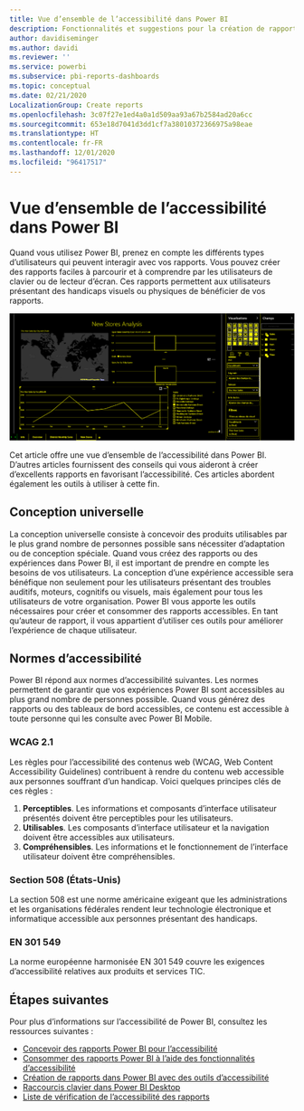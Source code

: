 ```yaml
---
title: Vue d’ensemble de l’accessibilité dans Power BI
description: Fonctionnalités et suggestions pour la création de rapports Power BI Desktop accessibles incluant les règles pour l’accessibilité des contenus web (WCAG)
author: davidiseminger
ms.author: davidi
ms.reviewer: ''
ms.service: powerbi
ms.subservice: pbi-reports-dashboards
ms.topic: conceptual
ms.date: 02/21/2020
LocalizationGroup: Create reports
ms.openlocfilehash: 3c07f27e1ed4a0a1d509aa93a67b2584ad20a6cc
ms.sourcegitcommit: 653e18d7041d3dd1cf7a38010372366975a98eae
ms.translationtype: HT
ms.contentlocale: fr-FR
ms.lasthandoff: 12/01/2020
ms.locfileid: "96417517"
---
```

# <a name="overview-of-accessibility-in-power-bi"></a>Vue d’ensemble de l’accessibilité dans Power BI

Quand vous utilisez Power BI, prenez en compte les différents types d’utilisateurs qui peuvent interagir avec vos rapports. Vous pouvez créer des rapports faciles à parcourir et à comprendre par les utilisateurs de clavier ou de lecteur d’écran. Ces rapports permettent aux utilisateurs présentant des handicaps visuels ou physiques de bénéficier de vos rapports.

![Paramètres Windows de contraste élevé](media/desktop-accessibility/accessibility-05b.png)

Cet article offre une vue d’ensemble de l’accessibilité dans Power BI. D’autres articles fournissent des conseils qui vous aideront à créer d’excellents rapports en favorisant l’accessibilité. Ces articles abordent également les outils à utiliser à cette fin.

## <a name="universal-design"></a>Conception universelle

La conception universelle consiste à concevoir des produits utilisables par le plus grand nombre de personnes possible sans nécessiter d’adaptation ou de conception spéciale. Quand vous créez des rapports ou des expériences dans Power BI, il est important de prendre en compte les besoins de vos utilisateurs. La conception d’une expérience accessible sera bénéfique non seulement pour les utilisateurs présentant des troubles auditifs, moteurs, cognitifs ou visuels, mais également pour tous les utilisateurs de votre organisation. Power BI vous apporte les outils nécessaires pour créer et consommer des rapports accessibles. En tant qu’auteur de rapport, il vous appartient d’utiliser ces outils pour améliorer l’expérience de chaque utilisateur.

## <a name="accessibility-standards"></a>Normes d’accessibilité

Power BI répond aux normes d’accessibilité suivantes. Les normes permettent de garantir que vos expériences Power BI sont accessibles au plus grand nombre de personnes possible. Quand vous générez des rapports ou des tableaux de bord accessibles, ce contenu est accessible à toute personne qui les consulte avec Power BI Mobile.

### <a name="wcag-21"></a>WCAG 2.1

Les règles pour l’accessibilité des contenus web (WCAG, Web Content Accessibility Guidelines) contribuent à rendre du contenu web accessible aux personnes souffrant d’un handicap. Voici quelques principes clés de ces règles :

1. **Perceptibles**. Les informations et composants d’interface utilisateur présentés doivent être perceptibles pour les utilisateurs.
2. **Utilisables**. Les composants d’interface utilisateur et la navigation doivent être accessibles aux utilisateurs.
3. **Compréhensibles**. Les informations et le fonctionnement de l’interface utilisateur doivent être compréhensibles.

### <a name="us-section-508"></a>Section 508 (États-Unis)

La section 508 est une norme américaine exigeant que les administrations et les organisations fédérales rendent leur technologie électronique et informatique accessible aux personnes présentant des handicaps.

### <a name="en-301-549"></a>EN 301 549

La norme européenne harmonisée EN 301 549 couvre les exigences d’accessibilité relatives aux produits et services TIC.  

## <a name="next-steps"></a>Étapes suivantes

Pour plus d’informations sur l’accessibilité de Power BI, consultez les ressources suivantes :

* [Concevoir des rapports Power BI pour l’accessibilité](desktop-accessibility-creating-reports.md)
* [Consommer des rapports Power BI à l’aide des fonctionnalités d’accessibilité](desktop-accessibility-consuming-tools.md)
* [Création de rapports dans Power BI avec des outils d’accessibilité](desktop-accessibility-creating-tools.md)
* [Raccourcis clavier dans Power BI Desktop](desktop-accessibility-keyboard-shortcuts.md)
* [Liste de vérification de l’accessibilité des rapports](desktop-accessibility-creating-reports.md#report-accessibility-checklist)


